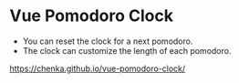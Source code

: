 # Vue Pomodoro Clock
-  You can reset the clock for a next pomodoro.
- The clock can customize the length of each pomodoro.

https://chenka.github.io/vue-pomodoro-clock/
